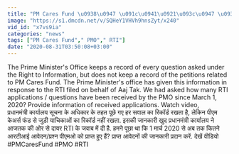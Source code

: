 ```yaml
---
title: "PM Cares Fund \u0938\u0947 \u091c\u0941\u0921\u093c\u0947 \u0938\u0935\u093e\u0932\u094b\u0902 \u0915\u093e \u091c\u0935\u093e\u092c \u0926\u0947\u0928\u0947 \u0938\u0947 PMO \u0915\u093e \u0907\u0928\u0915\u093e\u0930, \u091c\u093e\u0928\u093f\u090f \u0915\u094d\u092f\u093e \u0915\u0939\u093e? \u0935\u0928\u0907\u0902\u0921\u093f\u092f\u093e \u0939\u093f\u0902\u0926\u0940"
image: "https://s1.dmcdn.net/v/SQHeY1VHVh9hnsZyt/x240"
vid_id: "x7vs9ia"
categories: "news"
tags: ["PM Cares Fund"," PMO"," RTI"]
date: "2020-08-31T03:50:08+03:00"
---
```

The Prime Minister's Office keeps a record of every question asked under the Right to Information, but does not keep a record of the petitions related to PM Cares Fund. The Prime Minister's office has given this information in response to the RTI filed on behalf of Aaj Tak. We had asked how many RTI applications / questions have been received by the PMO since March 1, 2020? Provide information of received applications. Watch video,   <br>प्रधानमंत्री कार्यालय सूचना के अधिकार के तहत पूछे गए हर सवाल का रिकॉर्ड रखता है, लेकिन पीएम केअर्स फंड से जुड़ी याचिकाओं का रिकॉर्ड नहीं रखता. इसकी जानकारी खुद प्रधानमंत्री कार्यालय ने आजतक की ओर से दायर RTI के जवाब में दी है. हमने पूछा था कि 1 मार्च 2020 से अब तक कितने आरटीआई आवेदन/प्रश्न पीएमओ को प्राप्त हुए हैं? प्राप्त आवेदनों की जानकारी प्रदान करें. देखें वीडियो   <br>#PMCaresFund #PMO #RTI

